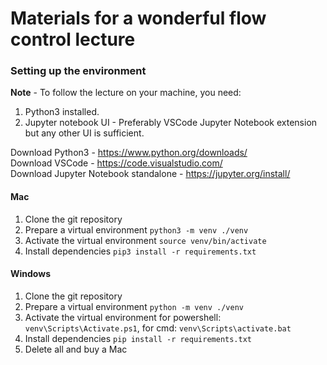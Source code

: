 # Materials for a wonderful flow control lecture


### Setting up the environment
**Note** - To follow the lecture on your machine, you need:
1. Python3 installed.
2. Jupyter notebook UI - Preferably VSCode Jupyter Notebook extension but any other UI is sufficient.

Download Python3 - https://www.python.org/downloads/ \
Download VSCode - https://code.visualstudio.com/ \
Download Jupyter Notebook standalone - https://jupyter.org/install/

#### Mac
1. Clone the git repository
2. Prepare a virtual environment `python3 -m venv ./venv`
3. Activate the virtual environment `source venv/bin/activate`
4. Install dependencies `pip3 install -r requirements.txt`

#### Windows
1. Clone the git repository
2. Prepare a virtual environment `python -m venv ./venv`
3. Activate the virtual environment for powershell: `venv\Scripts\Activate.ps1`, for cmd: `venv\Scripts\activate.bat`
4. Install dependencies `pip install -r requirements.txt`
5. Delete all and buy a Mac
